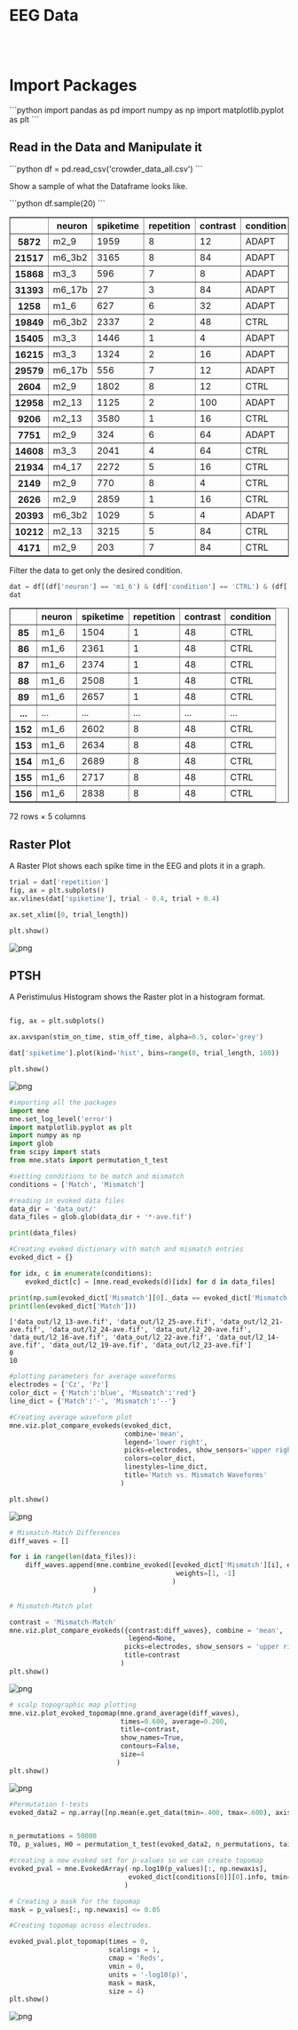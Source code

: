 <div>
    <h1>EEG Data</h1>
</div>
<br /> <br/>
<div>
    <h1>Import Packages</h1>
</div>
```python
import pandas as pd
import numpy as np
import matplotlib.pyplot as plt
```
<div>
    <h2>Read in the Data and Manipulate it</h2>
</div>
```python
df = pd.read_csv('crowder_data_all.csv')
```
<div>
    <p>Show a sample of what the Dataframe looks like.</p>
</div>
```python
df.sample(20)
```




<div>
<style scoped>
    .dataframe tbody tr th:only-of-type {
        vertical-align: middle;
    }

    .dataframe tbody tr th {
        vertical-align: top;
    }

    .dataframe thead th {
        text-align: right;
    }
</style>
<table border="1" class="dataframe">
  <thead>
    <tr style="text-align: right;">
      <th></th>
      <th>neuron</th>
      <th>spiketime</th>
      <th>repetition</th>
      <th>contrast</th>
      <th>condition</th>
    </tr>
  </thead>
  <tbody>
    <tr>
      <th>5872</th>
      <td>m2_9</td>
      <td>1959</td>
      <td>8</td>
      <td>12</td>
      <td>ADAPT</td>
    </tr>
    <tr>
      <th>21517</th>
      <td>m6_3b2</td>
      <td>3165</td>
      <td>8</td>
      <td>84</td>
      <td>ADAPT</td>
    </tr>
    <tr>
      <th>15868</th>
      <td>m3_3</td>
      <td>596</td>
      <td>7</td>
      <td>8</td>
      <td>ADAPT</td>
    </tr>
    <tr>
      <th>31393</th>
      <td>m6_17b</td>
      <td>27</td>
      <td>3</td>
      <td>84</td>
      <td>ADAPT</td>
    </tr>
    <tr>
      <th>1258</th>
      <td>m1_6</td>
      <td>627</td>
      <td>6</td>
      <td>32</td>
      <td>ADAPT</td>
    </tr>
    <tr>
      <th>19849</th>
      <td>m6_3b2</td>
      <td>2337</td>
      <td>2</td>
      <td>48</td>
      <td>CTRL</td>
    </tr>
    <tr>
      <th>15405</th>
      <td>m3_3</td>
      <td>1446</td>
      <td>1</td>
      <td>4</td>
      <td>ADAPT</td>
    </tr>
    <tr>
      <th>16215</th>
      <td>m3_3</td>
      <td>1324</td>
      <td>2</td>
      <td>16</td>
      <td>ADAPT</td>
    </tr>
    <tr>
      <th>29579</th>
      <td>m6_17b</td>
      <td>556</td>
      <td>7</td>
      <td>12</td>
      <td>ADAPT</td>
    </tr>
    <tr>
      <th>2604</th>
      <td>m2_9</td>
      <td>1802</td>
      <td>8</td>
      <td>12</td>
      <td>CTRL</td>
    </tr>
    <tr>
      <th>12958</th>
      <td>m2_13</td>
      <td>1125</td>
      <td>2</td>
      <td>100</td>
      <td>ADAPT</td>
    </tr>
    <tr>
      <th>9206</th>
      <td>m2_13</td>
      <td>3580</td>
      <td>1</td>
      <td>16</td>
      <td>CTRL</td>
    </tr>
    <tr>
      <th>7751</th>
      <td>m2_9</td>
      <td>324</td>
      <td>6</td>
      <td>64</td>
      <td>ADAPT</td>
    </tr>
    <tr>
      <th>14608</th>
      <td>m3_3</td>
      <td>2041</td>
      <td>4</td>
      <td>64</td>
      <td>CTRL</td>
    </tr>
    <tr>
      <th>21934</th>
      <td>m4_17</td>
      <td>2272</td>
      <td>5</td>
      <td>16</td>
      <td>CTRL</td>
    </tr>
    <tr>
      <th>2149</th>
      <td>m2_9</td>
      <td>770</td>
      <td>8</td>
      <td>4</td>
      <td>CTRL</td>
    </tr>
    <tr>
      <th>2626</th>
      <td>m2_9</td>
      <td>2859</td>
      <td>1</td>
      <td>16</td>
      <td>CTRL</td>
    </tr>
    <tr>
      <th>20393</th>
      <td>m6_3b2</td>
      <td>1029</td>
      <td>5</td>
      <td>4</td>
      <td>ADAPT</td>
    </tr>
    <tr>
      <th>10212</th>
      <td>m2_13</td>
      <td>3215</td>
      <td>5</td>
      <td>84</td>
      <td>CTRL</td>
    </tr>
    <tr>
      <th>4171</th>
      <td>m2_9</td>
      <td>203</td>
      <td>7</td>
      <td>84</td>
      <td>CTRL</td>
    </tr>
  </tbody>
</table>
</div>

<div>
    <p>Filter the data to get only the desired condition.</p>
</div>

```python
dat = df[(df['neuron'] == 'm1_6') & (df['condition'] == 'CTRL') & (df['contrast'] == 48)]
dat
```




<div>
<style scoped>
    .dataframe tbody tr th:only-of-type {
        vertical-align: middle;
    }

    .dataframe tbody tr th {
        vertical-align: top;
    }

    .dataframe thead th {
        text-align: right;
    }
</style>
<table border="1" class="dataframe">
  <thead>
    <tr style="text-align: right;">
      <th></th>
      <th>neuron</th>
      <th>spiketime</th>
      <th>repetition</th>
      <th>contrast</th>
      <th>condition</th>
    </tr>
  </thead>
  <tbody>
    <tr>
      <th>85</th>
      <td>m1_6</td>
      <td>1504</td>
      <td>1</td>
      <td>48</td>
      <td>CTRL</td>
    </tr>
    <tr>
      <th>86</th>
      <td>m1_6</td>
      <td>2361</td>
      <td>1</td>
      <td>48</td>
      <td>CTRL</td>
    </tr>
    <tr>
      <th>87</th>
      <td>m1_6</td>
      <td>2374</td>
      <td>1</td>
      <td>48</td>
      <td>CTRL</td>
    </tr>
    <tr>
      <th>88</th>
      <td>m1_6</td>
      <td>2508</td>
      <td>1</td>
      <td>48</td>
      <td>CTRL</td>
    </tr>
    <tr>
      <th>89</th>
      <td>m1_6</td>
      <td>2657</td>
      <td>1</td>
      <td>48</td>
      <td>CTRL</td>
    </tr>
    <tr>
      <th>...</th>
      <td>...</td>
      <td>...</td>
      <td>...</td>
      <td>...</td>
      <td>...</td>
    </tr>
    <tr>
      <th>152</th>
      <td>m1_6</td>
      <td>2602</td>
      <td>8</td>
      <td>48</td>
      <td>CTRL</td>
    </tr>
    <tr>
      <th>153</th>
      <td>m1_6</td>
      <td>2634</td>
      <td>8</td>
      <td>48</td>
      <td>CTRL</td>
    </tr>
    <tr>
      <th>154</th>
      <td>m1_6</td>
      <td>2689</td>
      <td>8</td>
      <td>48</td>
      <td>CTRL</td>
    </tr>
    <tr>
      <th>155</th>
      <td>m1_6</td>
      <td>2717</td>
      <td>8</td>
      <td>48</td>
      <td>CTRL</td>
    </tr>
    <tr>
      <th>156</th>
      <td>m1_6</td>
      <td>2838</td>
      <td>8</td>
      <td>48</td>
      <td>CTRL</td>
    </tr>
  </tbody>
</table>
<p>72 rows × 5 columns</p>
</div>

<div>
    <h2>Raster Plot</h2>
    <p>A Raster Plot shows each spike time in the EEG and plots it in a graph.</p>
</div>

```python
trial = dat['repetition']
fig, ax = plt.subplots()
ax.vlines(dat['spiketime'], trial - 0.4, trial + 0.4)

ax.set_xlim([0, trial_length])

plt.show()
```




    
![png](grade%26feedback_Assignment_4_Aiobh_files/grade%26feedback_Assignment_4_Aiobh_4_0.png)
    

<div>
    <h2>PTSH</h2>
    <p>A Peristimulus Histogram shows the Raster plot in a histogram format.</p>
</div>

```python

fig, ax = plt.subplots()

ax.axvspan(stim_on_time, stim_off_time, alpha=0.5, color='grey')

dat['spiketime'].plot(kind='hist', bins=range(0, trial_length, 100))

plt.show()
```




    
![png](grade%26feedback_Assignment_4_Aiobh_files/grade%26feedback_Assignment_4_Aiobh_5_0.png)
    


```python
#importing all the packages
import mne 
mne.set_log_level('error')
import matplotlib.pyplot as plt
import numpy as np
import glob
from scipy import stats
from mne.stats import permutation_t_test
```


```python
#setting conditions to be match and mismatch
conditions = ['Match', 'Mismatch']

#reading in evoked data files
data_dir = 'data_out/' 
data_files = glob.glob(data_dir + '*-ave.fif')

print(data_files)

#Creating evoked dictionary with match and mismatch entries 
evoked_dict = {}

for idx, c in enumerate(conditions): 
    evoked_dict[c] = [mne.read_evokeds(d)[idx] for d in data_files]

print(np.sum(evoked_dict['Mismatch'][0]._data == evoked_dict['Mismatch'][1]._data))
print(len(evoked_dict['Match']))
```

    ['data_out/l2_13-ave.fif', 'data_out/l2_25-ave.fif', 'data_out/l2_21-ave.fif', 'data_out/l2_24-ave.fif', 'data_out/l2_20-ave.fif', 'data_out/l2_16-ave.fif', 'data_out/l2_22-ave.fif', 'data_out/l2_14-ave.fif', 'data_out/l2_19-ave.fif', 'data_out/l2_23-ave.fif']
    0
    10



```python
#plotting parameters for average waveforms
electrodes = ['Cz', 'Pz']
color_dict = {'Match':'blue', 'Mismatch':'red'}
line_dict = {'Match':'-', 'Mismatch':'--'}

#Creating average waveform plot
mne.viz.plot_compare_evokeds(evoked_dict,
                             combine='mean',
                             legend='lower right',
                             picks=electrodes, show_sensors='upper right',
                             colors=color_dict,
                             linestyles=line_dict,
                             title='Match vs. Mismatch Waveforms'
                            )

plt.show()
```




    
![png](Part%202_files/Part%202_2_0.png)
    




```python
# Mismatch-Match Differences
diff_waves = []

for i in range(len(data_files)): 
    diff_waves.append(mne.combine_evoked([evoked_dict['Mismatch'][i], evoked_dict['Match'][i]],
                                          weights=[1, -1]
                                         )
                     )

# Mismatch-Match plot 

contrast = 'Mismatch-Match'
mne.viz.plot_compare_evokeds({contrast:diff_waves}, combine = 'mean', 
                              legend=None, 
                             picks=electrodes, show_sensors = 'upper right', 
                             title=contrast
                            )
plt.show()
```




    
![png](Part%202_files/Part%202_3_0.png)
    




```python
# scalp topographic map plotting 
mne.viz.plot_evoked_topomap(mne.grand_average(diff_waves),
                            times=0.600, average=0.200, 
                            title=contrast,
                            show_names=True,
                            contours=False,
                            size=4
                           )
plt.show()
```




    
![png](Part%202_files/Part%202_4_0.png)
    




```python
#Permutation t-tests
evoked_data2 = np.array([np.mean(e.get_data(tmin=.400, tmax=.600), axis=1) for e in diff_waves])


n_permutations = 50000
T0, p_values, H0 = permutation_t_test(evoked_data2, n_permutations, tail=-1)

#creating a new evoked set for p-values so we can create topomap
evoked_pval = mne.EvokedArray(-np.log10(p_values)[:, np.newaxis], 
                              evoked_dict[conditions[0]][0].info, tmin= 0.
                             )

# Creating a mask for the topomap 
mask = p_values[:, np.newaxis] <= 0.05

#Creating topomap across electrodes. 

evoked_pval.plot_topomap(times = 0, 
                         scalings = 1, 
                         cmap = 'Reds', 
                         vmin = 0, 
                         units = '-log10(p)', 
                         mask = mask, 
                         size = 4)
plt.show()
```




    
![png](Part%202_files/Part%202_5_0.png)
    


